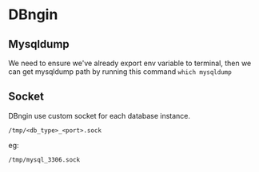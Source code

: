 # DBngin

## Mysqldump

We need to ensure we've already export env variable to terminal, then we can get mysqldump path by running this command `which mysqldump`

## Socket

DBngin use custom socket for each database instance.

`/tmp/<db_type>_<port>.sock`

eg:

`/tmp/mysql_3306.sock`